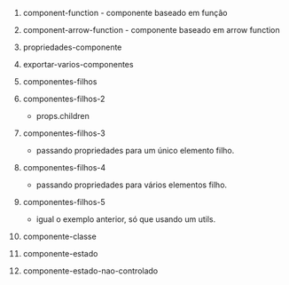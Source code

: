 1. component-function - componente baseado em função
1. component-arrow-function - componente baseado em arrow function


1. propriedades-componente
1. exportar-varios-componentes
1. componentes-filhos
1. componentes-filhos-2
    - props.children
1. componentes-filhos-3
    - passando propriedades para um único elemento filho.
1. componentes-filhos-4
    - passando propriedades para vários elementos filho.
1. componentes-filhos-5
    - igual o exemplo anterior, só que usando um utils.
1. componente-classe
1. componente-estado
1. componente-estado-nao-controlado

